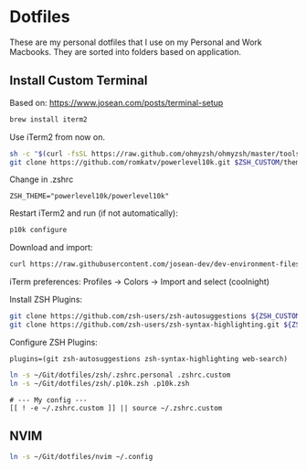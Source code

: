 # Dotfiles

These are my personal dotfiles that I use on my Personal and Work Macbooks.
They are sorted into folders based on application.

## Install Custom Terminal

Based on: https://www.josean.com/posts/terminal-setup

```bash
brew install iterm2
```

Use iTerm2 from now on.

```bash
sh -c "$(curl -fsSL https://raw.github.com/ohmyzsh/ohmyzsh/master/tools/install.sh)"
git clone https://github.com/romkatv/powerlevel10k.git $ZSH_CUSTOM/themes/powerlevel10k
```

Change in .zshrc

```
ZSH_THEME="powerlevel10k/powerlevel10k"
```

Restart iTerm2 and run (if not automatically):

```bash
p10k configure
```

Download and import:

```bash
curl https://raw.githubusercontent.com/josean-dev/dev-environment-files/main/coolnight.itermcolors --output ~/Downloads/coolnight.itermcolors
```

iTerm preferences: Profiles -> Colors -> Import and select (coolnight)

Install ZSH Plugins:

```bash
git clone https://github.com/zsh-users/zsh-autosuggestions ${ZSH_CUSTOM:-~/.oh-my-zsh/custom}/plugins/zsh-autosuggestions
git clone https://github.com/zsh-users/zsh-syntax-highlighting.git ${ZSH_CUSTOM:-~/.oh-my-zsh/custom}/plugins/zsh-syntax-highlighting
```

Configure ZSH Plugins:

```
plugins=(git zsh-autosuggestions zsh-syntax-highlighting web-search)
```

```bash
ln -s ~/Git/dotfiles/zsh/.zshrc.personal .zshrc.custom
ln -s ~/Git/dotfiles/zsh/.p10k.zsh .p10k.zsh
```

```
# --- My config ---
[[ ! -e ~/.zshrc.custom ]] || source ~/.zshrc.custom
```

## NVIM

```sh
ln -s ~/Git/dotfiles/nvim ~/.config
```
